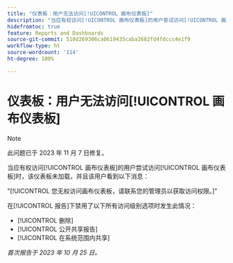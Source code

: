 ```yaml
---
title: "仪表板：用户无法访问[!UICONTROL 画布仪表板]"
description: "当应有权访问[!UICONTROL 画布仪表板]的用户尝试访问[!UICONTROL 画布仪表板]时，该仪表板未加载，并且该用户看到一条消息。"
hidefromtoc: true
feature: Reports and Dashboards
source-git-commit: 510d269306ca0619435caba2682fd4fdccc4e1f9
workflow-type: ht
source-wordcount: '114'
ht-degree: 100%

---
```



# 仪表板：用户无法访问[!UICONTROL 画布仪表板]

>[!NOTE]
>
>此问题已于 2023 年 11 月 7 日修复。

当应有权访问[!UICONTROL 画布仪表板]的用户尝试访问[!UICONTROL 画布仪表板]时，该仪表板未加载，并且该用户看到以下消息：

&quot;[!UICONTROL 您无权访问画布仪表板，请联系您的管理员以获取访问权限。]&quot;

在[!UICONTROL 报告]下禁用了以下所有访问级别选项时发生此情况：

* [!UICONTROL 删除]
* [!UICONTROL 公开共享报告]
* [!UICONTROL 在系统范围内共享]

_首次报告于 2023 年 10 月 25 日。_
